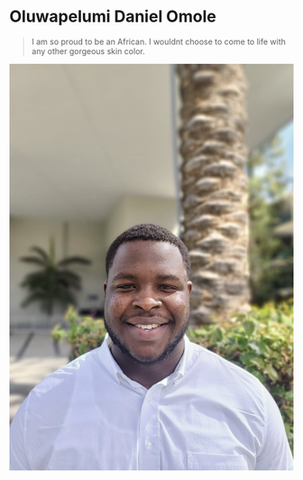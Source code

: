 # Oluwapelumi Daniel Omole

> I am so proud to be an African. I wouldnt choose to come to life with any other gorgeous skin color.

![A picture of myself](picass.jpg)